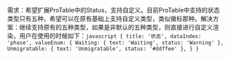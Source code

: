 需求：希望扩展ProTable中的Status，支持自定义。目前ProTable中支持的状态类型只有五种，希望可以在原有基础上支持自定义类型，类似徽标那种。解决方案：继续支持原有的五种类型，如果是非默认的五种类型，则直接进行自定义渲染，用户在使用的时候如下：`javascript { title: '状态', dataIndex: 'phase', valueEnum: { Waiting: { text: 'Waiting', status: 'Warning' }, Unmigratable: { text: 'Unmigratable', status: '#ddffee' }, } } `
